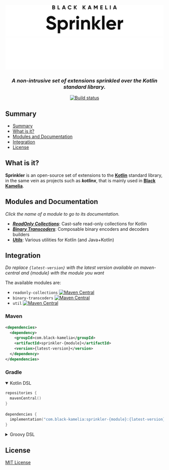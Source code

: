 <div align="center">

![Sprinkler logo](assets/img/Sprinkler_light.svg#gh-light-mode-only)
![Sprinkler logo](assets/img/Sprinkler_dark.svg#gh-dark-mode-only)

<h3><i>A non-intrusive set of extensions sprinkled over the Kotlin standard library.</i></h3>

[![Build status](https://ci.black-kamelia.com/buildStatus/icon?subject=Build&job=Sprinkler%2Fmaster)](https://ci.black-kamelia.com/job/Sprinkler/)
</div>

## Summary

- [Summary](#summary)
- [What is it?](#what-is-it)
- [Modules and Documentation](#modules-and-documentation)
- [Integration](#integration)
- [License](#license)

## What is it?

**Sprinkler** is an open-source set of extensions to the **[Kotlin](https://kotlinlang.org/)** standard library, in the
same vein as projects such as ***kotlinx***, that is mainly used in **[Black Kamelia](https://black-kamelia.com)**.

## Modules and Documentation

*Click the name of a module to go to its documentation.*

- ***[ReadOnly Collections](readonly-collections/README.md)***: Cast-safe read-only collections for Kotlin
- ***[Binary Transcoders](binary-transcoders/README.md)***: Composable binary encoders and decoders builders
- ***[Utils](util/README.md)***: Various utilities for Kotlin (and Java+Kotlin)

## Integration

*Do replace `{latest-version}` with the latest version available on maven-central*
*and {module} with the module you want*

The available modules are:

- `readonly-collections` [![Maven Central](https://img.shields.io/maven-central/v/com.black-kamelia/sprinkler-readonly-collections.svg?label=Maven%20Central)](https://search.maven.org/search?q=g:%22com.black-kamelia%22%20AND%20a:%22sprinkler-readonly-collections%22)
- `binary-transcoders` [![Maven Central](https://img.shields.io/maven-central/v/com.black-kamelia/sprinkler-binary-transcoders.svg?label=Maven%20Central)](https://search.maven.org/search?q=g:%22com.black-kamelia%22%20AND%20a:%22sprinkler-binary-transcoders%22)
- `util` [![Maven Central](https://img.shields.io/maven-central/v/com.black-kamelia/sprinkler-util.svg?label=Maven%20Central)](https://search.maven.org/search?q=g:%22com.black-kamelia%22%20AND%20a:%22sprinkler-util%22)

### Maven

```XML
<dependencies>
  <dependency>
    <groupId>com.black-kamelia</groupId>
    <artifactId>sprinkler-{module}</artifactId>
    <version>{latest-version}</version>
  </dependency>
</dependencies>
```

### Gradle

<details open>
<summary>Kotlin DSL</summary>
<p>

```kotlin
repositories {
  mavenCentral()
}

dependencies {
  implementation("com.black-kamelia:sprinkler-{module}:{latest-version}")
}
```
</p>
</details>

<details>
<summary>Groovy DSL</summary>
<p>

```groovy
repositories {
  mavenCentral()
}

dependencies {
  implementation 'com.black-kamelia:sprinkler-{module}:{latest-version}'
}
```
</p>
</details>

## License

[MIT License](LICENSE)
